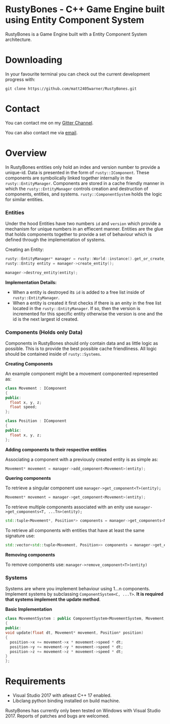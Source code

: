 # RustyBones - C++ Game Engine built using Entity Component System
RustyBones is a Game Engine built with a Entity Component System architecture. 

# Downloading
In your favourite terminal you can check out the current development progress with:
```
git clone https://github.com/matt2405warner/RustyBones.git
```

# Contact
You can contact me on my [Gitter Channel](https://gitter.im/Matt-s-Projects/Lobby).

You can also contact me via [email](mailto:mattwarner@rogers.com).

# Overview
In RustyBones entities only hold an index and version number to provide a unique-id. Data is presented in the form of `rusty::IComponent`. These components are symbolically linked together internally in the `rusty::EntityManager`. Components are stored in a cache friendly manner in which the `rusty::EntityManager` controls creation and destruction of components, entities, and systems. `rusty::ComponentSystem` holds the logic for similar entities.

### Entities
Under the hood Entities have two numbers `id` and `version` which provide a mechanism for unique numbers in an effiecent manner. Entities are the glue that holds components together to provide a set of behaviour which is defined through the implementation of systems.

Creating an Entity:
```cpp
rusty::EntityManager* manager = rusty::World::instance().get_or_create_instance<rusty::EntityManager>();
rusty::Entity entity = manager->create_entity();
```

```cpp
manager->destroy_entity(entity);
```

**Implementation Details:**

* When a entity is destroyed its `id` is added to a free list inside of `rusty::EntityManager`.
* When a entity is created it first checks if there is an enity in the free list located in the `rusty::EntityManager`. If so, then the version is incremented for this specific entity otherwise the version is one and the id is the next largest id created.

### Components (Holds only Data)

Components in RustyBones should only contain data and as little logic as possible. This is to provide the best possible cache friendliness. All logic should be contained inside of `rusty::Systems`.

**Creating Components**

An example component might be a movement componented represented as:
```cpp
class Movement : IComponent
{
public:
  float x, y, z;
  float speed;
};

class Position : IComponent
{
public:
  float x, y, z;
};
```


**Adding components to their respective entities**

Associating a component with a previously created entity is as simple as:
```cpp
Movement* movement = manager->add_component<Movement>(entity);
```


**Quering components**

To retrieve a singular component use `manager->get_component<T>(entity);`
```cpp
Movement* movement = manager->get_component<Movement>(entity);
```


To retrieve multiple components associated with an enity use `manager->get_components<T, ...Tn>(entity);`

```cpp
std::tuple<Movement*, Position*> components = manager->get_components<Movement, Position>(entity);
```


To retrieve all components with entities that have at least the same signature use:

```cpp
std::vector<std::tuple<Movement, Position>> components = manager->get_entities_with_components<Movement, Position>();
```

**Removing components**

To remove components use: `manager->remove_component<T>(entity)`

### Systems
Systems are where you implement behaviour using 1...n components. Implement systems by subclassing `ComponentSystem<C, ...T>`.
**It is required that systems implement the update method**.

**Basic Implementation**
```cpp
class MovementSystem : public ComponentSystem<MovementSystem, Movement, Position>
{
public:
void update(float dt, Movement* movement, Position* position)
{
  position->x += movement->x * movement->speed * dt;
  position->y += movement->y * movement->speed * dt;
  position->z += movement->z * movement->speed * dt;
}
};
```

# Requirements
* Visual Studio 2017 with atleast C++ 17 enabled.
* Libclang python binding installed on build machine.

RustyBones has currently only been tested on Windows with Visual Studio 2017. Reports of patches and bugs are welcomed.

